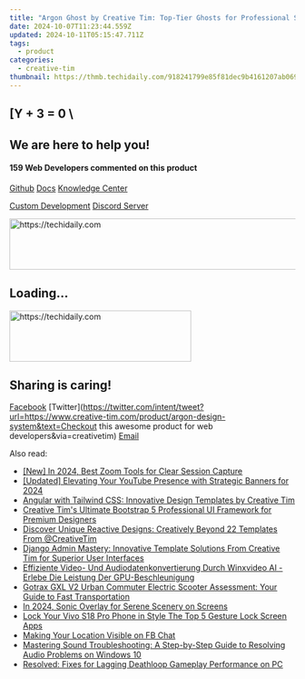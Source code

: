```yaml
---
title: "Argon Ghost by Creative Tim: Top-Tier Ghosts for Professional Sites"
date: 2024-10-07T11:23:44.559Z
updated: 2024-10-11T05:15:47.711Z
tags:
  - product
categories:
  - creative-tim
thumbnail: https://thmb.techidaily.com/918241799e85f81dec9b4161207ab0693452bcd53dc379a61f25b9401249f9af.jpg
---
```


## \[Y + 3 = 0 \

## We are here to help you!

#### 159 Web Developers commented on this product

[Github](https://github.com/creativetimofficial/argon-design-system) [Docs](https://tools.techidaily.com/creative-tim/products/) [Knowledge Center](https://tools.techidaily.com/creative-tim/products/) 

[Custom Development](https://tools.techidaily.com/creative-tim/products/) [Discord Server](https://discord.com/invite/FhCJCaHdQa) 

<!-- affiliate ads begin -->
<a href="https://appsumo.8odi.net/c/5597632/2130885/7443" target="_top" id="2130885">
  <img src="//a.impactradius-go.com/display-ad/7443-2130885" border="0" alt="https://techidaily.com" width="600" height="90"/>
</a>
<img height="0" width="0" src="https://appsumo.8odi.net/i/5597632/2130885/7443" style="position:absolute;visibility:hidden;" border="0" />
<!-- affiliate ads end -->

## Loading...

<!-- affiliate ads begin -->
<a href="https://wigfever.sjv.io/c/5597632/2014857/22899" target="_top" id="2014857">
  <img src="//a.impactradius-go.com/display-ad/22899-2014857" border="0" alt="https://techidaily.com" width="320" height="90"/>
</a>
<img height="0" width="0" src="https://wigfever.sjv.io/i/5597632/2014857/22899" style="position:absolute;visibility:hidden;" border="0" />
<!-- affiliate ads end -->

## Sharing is caring!

[Facebook](https://www.facebook.com/sharer/sharer.php?u=https://www.creative-tim.com/product/argon-design-system?src=sdkpreparse) [Twitter](https://twitter.com/intent/tweet?url=https://www.creative-tim.com/product/argon-design-system&text=Checkout this awesome product for web developers&via=creativetim) [Email](https://tools.techidaily.com/creative-tim/products/)

<ins class="adsbygoogle"
     style="display:block"
     data-ad-format="autorelaxed"
     data-ad-client="ca-pub-7571918770474297"
     data-ad-slot="1223367746"></ins>

<ins class="adsbygoogle"
     style="display:block"
     data-ad-client="ca-pub-7571918770474297"
     data-ad-slot="8358498916"
     data-ad-format="auto"
     data-full-width-responsive="true"></ins>

<span class="atpl-alsoreadstyle">Also read:</span>
<div><ul>
<li><a href="https://on-screen-recording.techidaily.com/new-in-2024-best-zoom-tools-for-clear-session-capture/"><u>[New] In 2024, Best Zoom Tools for Clear Session Capture</u></a></li>
<li><a href="https://facebook-video-share.techidaily.com/updated-elevating-your-youtube-presence-with-strategic-banners-for-2024/"><u>[Updated] Elevating Your YouTube Presence with Strategic Banners for 2024</u></a></li>
<li><a href="https://win-news.techidaily.com/angular-with-tailwind-css-innovative-design-templates-by-creative-tim/"><u>Angular with Tailwind CSS: Innovative Design Templates by Creative Tim</u></a></li>
<li><a href="https://win-news.techidaily.com/creative-tims-ultimate-bootstrap-5-professional-ui-framework-for-premium-designers/"><u>Creative Tim's Ultimate Bootstrap 5 Professional UI Framework for Premium Designers</u></a></li>
<li><a href="https://win-news.techidaily.com/discover-unique-reactive-designs-creatively-beyond-22-templates-from-creativetim/"><u>Discover Unique Reactive Designs: Creatively Beyond 22 Templates From @CreativeTim</u></a></li>
<li><a href="https://win-news.techidaily.com/django-admin-mastery-innovative-template-solutions-from-creative-tim-for-superior-user-interfaces/"><u>Django Admin Mastery: Innovative Template Solutions From Creative Tim for Superior User Interfaces</u></a></li>
<li><a href="https://some-guidance.techidaily.com/effiziente-video-und-audiodatenkonvertierung-durch-winxvideo-ai-erlebe-die-leistung-der-gpu-beschleunigung/"><u>Effiziente Video- Und Audiodatenkonvertierung Durch Winxvideo AI - Erlebe Die Leistung Der GPU-Beschleunigung</u></a></li>
<li><a href="https://buynow-info.techidaily.com/gotrax-gxl-v2-urban-commuter-electric-scooter-assessment-your-guide-to-fast-transportation/"><u>Gotrax GXL V2 Urban Commuter Electric Scooter Assessment: Your Guide to Fast Transportation</u></a></li>
<li><a href="https://extra-approaches.techidaily.com/in-2024-sonic-overlay-for-serene-scenery-on-screens/"><u>In 2024, Sonic Overlay for Serene Scenery on Screens</u></a></li>
<li><a href="https://unlock-android.techidaily.com/lock-your-vivo-s18-pro-phone-in-style-the-top-5-gesture-lock-screen-apps-by-drfone-android/"><u>Lock Your Vivo S18 Pro Phone in Style The Top 5 Gesture Lock Screen Apps</u></a></li>
<li><a href="https://facebook.techidaily.com/making-your-location-visible-on-fb-chat/"><u>Making Your Location Visible on FB Chat</u></a></li>
<li><a href="https://sound-issues.techidaily.com/mastering-sound-troubleshooting-a-step-by-step-guide-to-resolving-audio-problems-on-windows-10/"><u>Mastering Sound Troubleshooting: A Step-by-Step Guide to Resolving Audio Problems on Windows 10</u></a></li>
<li><a href="https://program-issues.techidaily.com/resolved-fixes-for-lagging-deathloop-gameplay-performance-on-pc/"><u>Resolved: Fixes for Lagging Deathloop Gameplay Performance on PC</u></a></li>
</ul></div>

